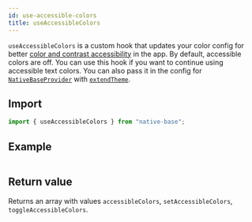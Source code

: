 ```yaml
---
id: use-accessible-colors
title: useAccessibleColors
---
```


`useAccessibleColors` is a custom hook that updates your color config for better [color and contrast accessibility](https://web.dev/color-and-contrast-accessibility/) in the app. By default, accessible colors are off. You can use this hook if you want to continue using accessible text colors. You can also pass it in the config for [`NativeBaseProvider`](setup-provider.md) with [`extendTheme`](/setup-provider#h2-add-custom-theme-optional).

## Import

```jsx
import { useAccessibleColors } from "native-base";
```

## Example

```ComponentSnackPlayer path=hooks,useAccessibleColors,Basic.tsx

```

## Return value

Returns an array with values `accessibleColors`, `setAccessibleColors`, `toggleAccessibleColors`.
